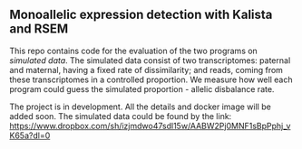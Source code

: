 ## Monoallelic expression detection with Kalista and RSEM

This repo contains code for the evaluation of the two programs on *simulated data*. The simulated data consist of two transcriptomes: paternal and maternal, having a fixed rate of dissimilarity; and reads, coming from these transcriptomes in a controlled proportion. We measure how well each program could guess the simulated proportion - allelic disbalance rate.   

The project is in development. All the details and docker image will be added soon. The simulated data could be found by the link: https://www.dropbox.com/sh/izjmdwo47sdl15w/AABW2Pj0MNF1sBpPphj_vK65a?dl=0
